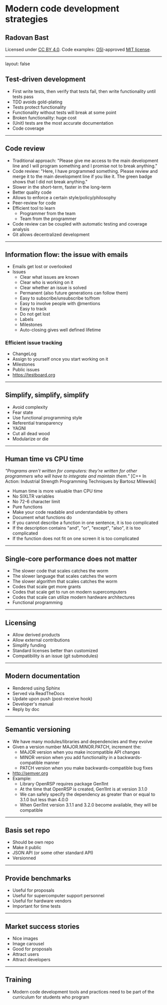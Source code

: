 
# Modern code development strategies

## Radovan Bast

Licensed under [CC BY 4.0](https://creativecommons.org/licenses/by/4.0/).
Code examples: [OSI](http://opensource.org)-approved [MIT license](http://opensource.org/licenses/mit-license.html).

---

layout: false

## Test-driven development

- First write tests, then verify that tests fail, then write functionality until tests pass
- TDD avoids gold-plating
- Tests protect functionality
- Functionality without tests will break at some point
- Broken functionality: huge cost
- (Unit) tests are the most accurate documentation
- Code coverage

---

## Code review

- Traditional approach: "Please give me access to the main development line and I will program something and I promise not to break anything."
- Code review: "Here, I have programmed something. Please review and merge it to the main development line if you like it. The green badge shows that I did not break anything."
- Slower in the short-term, faster in the long-term
- Better quality code
- Allows to enforce a certain style/policy/philosophy
- Peer-review for code
- Efficient tool to learn
    - Programmer from the team
    - Team from the programmer
- Code review can be coupled with automatic testing and coverage analysis
- Git allows decentralized development

---

## Information flow: the issue with emails

- Emails get lost or overlooked
- Issues
    - Clear what issues are known
    - Clear who is working on it
    - Clear whether an issue is solved
    - Permanent (also future generations can follow them)
    - Easy to subscribe/unsubscribe to/from
    - Easy to involve people with @mentions
    - Easy to track
    - Do not get lost
    - Labels
    - Milestones
    - Auto-closing gives well defined lifetime

### Efficient issue tracking

- ChangeLog
- Assign to yourself once you start working on it
- Milestones
- Public issues
- https://testboard.org

---

## Simplify, simplify, simplify

- Avoid complexity
- Fear state
- Use functional programming style
- Referential transparency
- YAGNI
- Cut all dead wood
- Modularize or die

---

## Human time vs CPU time

*"Programs aren't written for computers: they're written for other programmers who will have to integrate and maintain them."*
[C++ In Action: Industrial Strength Programming Techniques by Bartosz Milewski]

- Human time is more valuable than CPU time
- No SIXLTR variables
- No 72-6 character limit
- Pure functions
- Make your code readable and understandable by others
- Document what functions do
- If you cannot describe a function in one sentence, it is too complicated
- If the description contains "and", "or", "except", "also", it is too complicated
- If the function does not fit on one screen it is too complicated

---

## Single-core performance does not matter

- The slower code that scales catches the worm
- The slower language that scales catches the worm
- The slower algorithm that scales catches the worm
- Codes that scale get more grants
- Codes that scale get to run on modern supercomputers
- Codes that scale can utilize modern hardware architectures
- Functional programming

---

## Licensing

- Allow derived products
- Allow external contributions
- Simplify funding
- Standard licenses better than customized
- Compatibility is an issue (git submodules)

---

## Modern documentation

- Rendered using Sphinx
- Served via ReadTheDocs
- Update upon push (post-receive hook)
- Developer's manual
- Reply by doc

---

## Semantic versioning

- We have many modules/libraries and dependencies and they evolve
- Given a version number MAJOR.MINOR.PATCH, increment the:
    - MAJOR version when you make incompatible API changes
    - MINOR version when you add functionality in a backwards-compatible manner
    - PATCH version when you make backwards-compatible bug fixes
- http://semver.org
- Example:
    - Library OpenRSP requires package Gen1Int
    - At the time that OpenRSP is created, Gen1Int is at version 3.1.0
    - We can safely specify the dependency as greater than or equal to 3.1.0 but less than 4.0.0
    - When Gen1Int version 3.1.1 and 3.2.0 become available, they will be compatible

---

## Basis set repo

- Should be own repo
- Make it public
- JSON API (or some other standard API)
- Versionned

---

## Provide benchmarks

- Useful for proposals
- Useful for supercomputer support personnel
- Useful for hardware vendors
- Important for time tests

---

## Market success stories

- Nice images
- Image carousel
- Good for proposals
- Attract users
- Attract developers

---

## Training

- Modern code development tools and practices need to be part of the curriculum
  for students who program
